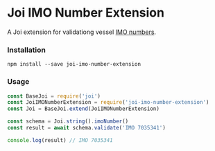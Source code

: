 # Joi IMO Number Extension

A Joi extension for validationg vessel [IMO numbers](https://en.wikipedia.org/wiki/IMO_number).

### Installation

```
npm install --save joi-imo-number-extension
```

### Usage

```js
const BaseJoi = require('joi')
const JoiIMONumberExtension = require('joi-imo-number-extension')
const Joi = BaseJoi.extend(JoiIMONumberExtension)

const schema = Joi.string().imoNumber()
const result = await schema.validate('IMO 7035341')

console.log(result) // IMO 7035341
```
